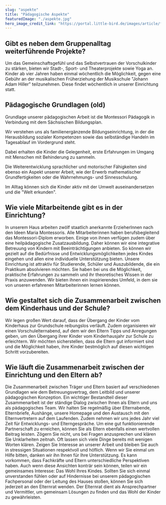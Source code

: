 ```yaml
---
slug: "aspekte"
title: "Pädagogische Aspekte"
featuredImage: "./aspekte.jpg"
hero_image_credit_link: "https://portal.little-bird.de/images/article/full/434de44d-1f77-11eb-95e6-48df37920e6f.jpg"
---
```



## Gibt es neben dem Gruppenalltag weiterführende Projekte?

Um das Gemeinschaftsgefühl und das Selbstvertrauen der Vorschulkinder zu stärken, bieten wir
Stadt-, Sport- und Theaterprojekte sowie Yoga an. Kinder ab vier Jahren haben einmal wöchentlich die Möglichkeit, gegen eine Gebühr an der musikalischen Früherziehung der Musikschule "Johann Adam Hiller" teilzunehmen. Diese findet wöchentlich in unserer Einrichtung statt.


## Pädagogische Grundlagen (old)

Grundlage unserer pädagogischen Arbeit ist die Montessori Pädagogik in Verbindung mit dem Sächsischen Bildungsplan.

Wir verstehen uns als familienergänzende Bildungseinrichtung, in der die Herausbildung sozialer Kompetenzen sowie das selbständige Handeln im Tagesablauf im Vordergrund steht.

Dabei erhalten die Kinder die Gelegenheit, erste Erfahrungen im Umgang mit Menschen mit Behinderung zu sammeln.

Die Weiterentwicklung sprachlicher und motorischer Fähigkeiten sind ebenso ein Aspekt unserer Arbeit, wie der Erwerb mathematischer Grundfertigkeiten oder die Wahrnehmungs- und Sinnesschulung.

Im Alltag können sich die Kinder aktiv mit der Umwelt auseinandersetzen und die "Welt erkunden".




## Wie viele Mitarbeitende gibt es in der Einrichtung?

In unserem Haus arbeiten zwölf staatlich anerkannte ErzieherInnen nach den Ideen Maria Montessoris. Alle Mitarbeiterinnen haben berufsbegleitend das Montessori-Diplom erworben. Einige
von ihnen verfügen zudem über eine heilpädagogische Zusatzausbildung. Daher können wir eine
integrative Betreuung von Kindern mit Beeinträchtigungen anbieten. So können wir gezielt auf die
Bedürfnisse und Entwicklungsmöglichkeiten jedes Kindes eingehen und allen eine individuelle Unterstützung bieten.
Unsere Einrichtung ist attraktiv für Studierende, Schüler und Auszubildende, die ein Praktikum
absolvieren möchten. Sie haben bei uns die Möglichkeit, praktische Erfahrungen zu sammeln und
ihr theoretisches Wissen in der Praxis anzuwenden. Wir bieten ihnen ein inspirierendes Umfeld,
in dem sie von unseren erfahrenen Mitarbeiterinnen lernen können.



## Wie gestaltet sich die Zusammenarbeit zwischen dem Kinderhaus und der Schule?
Wir legen großen Wert darauf, dass der Übergang der Kinder vom Kinderhaus zur Grundschule
reibungslos verläuft. Zudem organisieren wir einen Vorschulelternabend, auf dem wir den Eltern
Tipps und Anregungen geben, um den Übergang ihrer Kinder vom Kinderhausjahr zur Schule zu
erleichtern. Wir möchten sicherstellen, dass die Eltern gut informiert sind und die Möglichkeit
haben, ihre Kinder bestmöglich auf diesen wichtigen Schritt vorzubereiten.



## Wie läuft die Zusammenarbeit zwischen der Einrichtung und den Eltern ab?
Die Zusammenarbeit zwischen Träger und Eltern basiert auf verschiedenen Grundlagen wie dem
Betreuungsvertrag, dem Leitbild und unserer pädagogischen Konzeption. Ein wichtiger Bestandteil
dieser Zusammenarbeit ist der ständige Dialog zwischen Ihnen als Eltern und uns als pädagogisches Team. Wir halten Sie regelmäßig über Elternabende, Elternbriefe, Aushänge, unsere Homepage und den Austausch mit den Elternvertretern auf dem Laufenden. Zudem nehmen wir uns
jedes Jahr viel Zeit für Entwicklungs- und Elterngespräche.
Um eine gut funktionierende Partnerschaft zu erreichen, können Sie als Eltern ebenfalls einen
wertvollen Beitrag leisten. Zögern Sie nicht, uns bei Fragen anzusprechen und klären Sie Unklarheiten zeitnah. Oft lassen sich viele Dinge bereits mit wenigen Worten klären. Zeigen Sie Interesse
an unserer Arbeit und bleiben Sie auch in stressigen Situationen respektvoll und höflich. Wenn
wir Sie einmal um Hilfe bitten, danken wir ihn Ihnen für Ihre Unterstützung.
Es kann vorkommen, dass Fachkräfte und Eltern unterschiedliche Perspektiven haben. Auch wenn
diese Ansichten konträr sein können, teilen wir ein gemeinsames Interesse: Das Wohl Ihres Kindes.
Sollten Sie sich einmal unverstanden fühlen oder auf Hindernisse bei unserem pädagogischen
Fachpersonal oder der Leitung des Hauses stoßen, können Sie sich jederzeit an den Elternrat wenden. Der Elternrat dient als Ansprechpartner und Vermittler, um gemeinsam Lösungen zu finden
und das Wohl der Kinder zu gewährleisten.
